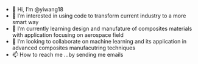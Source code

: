 - 👋 Hi, I’m @yiwang18
- 👀 I’m interested in using code to transform current industry to a more smart way
- 🌱 I’m currently learning design and manufature of composites materials with application focusing on aerospace field
- 💞️ I’m looking to collaborate on machine learning and its application in advanced composites manufacutring techniques
- 📫 How to reach me ...by sending me emails

<!---
yiwang18/yiwang18 is a ✨ special ✨ repository because its `README.md` (this file) appears on your GitHub profile.
You can click the Preview link to take a look at your changes.
--->
